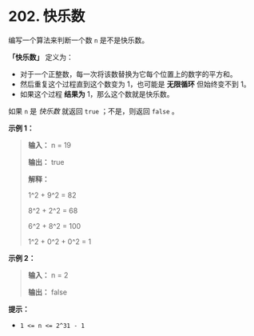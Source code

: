 # 202. 快乐数

编写一个算法来判断一个数 `n` 是不是快乐数。

**「快乐数」**  定义为：

*   对于一个正整数，每一次将该数替换为它每个位置上的数字的平方和。
*   然后重复这个过程直到这个数变为 1，也可能是 **无限循环**  但始终变不到 1。
*   如果这个过程 **结果为**  1，那么这个数就是快乐数。

如果 `n` 是 _快乐数_ 就返回 `true` ；不是，则返回 `false` 。

**示例 1：**

> **输入：** n = 19
>
> **输出：** true
>
> **解释：**
>
> 1^2 \+ 9^2 = 82
>
> 8^2 \+ 2^2 = 68
>
> 6^2 \+ 8^2 = 100
>
> 1^2 \+ 0^2 \+ 0^2 = 1

**示例 2：**

> **输入：** n = 2
>
> **输出：** false

**提示：**

*   `1 <= n <= 2^31 - 1`
